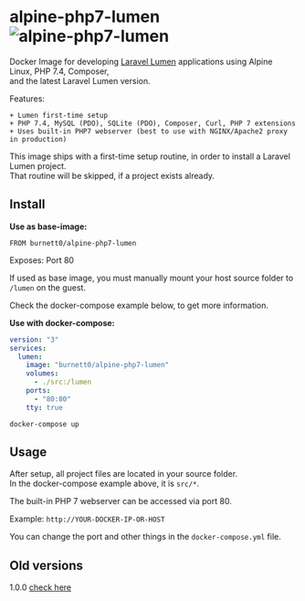 # alpine-php7-lumen ![alpine-php7-lumen](https://github.com/Burnett01/docker-images/workflows/alpine-php7-lumen/badge.svg?branch=alpine-php7-lumen)

Docker Image for developing [Laravel Lumen](https://lumen.laravel.com/) applications using Alpine Linux, PHP 7.4, Composer, <br>
and the latest Laravel Lumen version.

Features:

    + Lumen first-time setup
    + PHP 7.4, MySQL (PDO), SQLite (PDO), Composer, Curl, PHP 7 extensions
    + Uses built-in PHP7 webserver (best to use with NGINX/Apache2 proxy in production)

This image ships with a first-time setup routine, in order to install a Laravel Lumen project.<br>
That routine will be skipped, if a project exists already.

## Install

**Use as base-image:**

```FROM burnett0/alpine-php7-lumen```

Exposes: Port 80

If used as base image, you must manually mount your host source folder to ``/lumen`` on the guest.

Check the docker-compose example below, to get more information.

**Use with docker-compose:**

```yml
version: "3"
services:
  lumen:
    image: "burnett0/alpine-php7-lumen"
    volumes:
      - ./src:/lumen
    ports:
      - "80:80"
    tty: true
```

```docker-compose up```

## Usage

After setup, all project files are located in your source folder. <br>
In the docker-compose example above, it is ``src/*``.

The built-in PHP 7 webserver can be accessed via port 80.

Example:  ``http://YOUR-DOCKER-IP-OR-HOST``

You can change the port and other things in the ``docker-compose.yml`` file.


## Old versions

1.0.0 [check here](https://github.com/Burnett01/docker-images/tree/alpine-php7-lumen-1.0.0)
